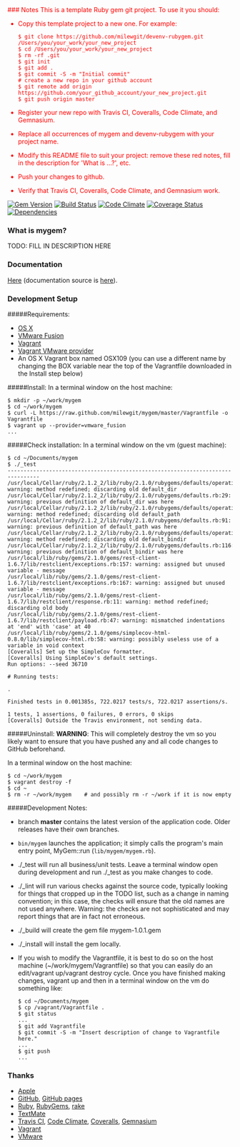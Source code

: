 <span style="color:red">
### Notes
This is a template Ruby gem git project.  To use it you should:

- Copy this template project to a new one.  For example:

  ```
  $ git clone https://github.com/milewgit/devenv-rubygem.git /Users/you/your_work/your_new_project
  $ cd /Users/you/your_work/your_new_project
  $ rm -rf .git
  $ git init
  $ git add .
  $ git commit -S -m "Initial commit"
  # create a new repo in your github account
  $ git remote add origin https://github.com/your_github_account/your_new_project.git
  $ git push origin master
  ```

- Register your new repo with Travis CI, Coveralls, Code Climate, and Gemnasium.
- Replace all occurrences of mygem and devenv-rubygem with your project name.
- Modify this README file to suit your project: remove these red notes, fill in the description for 'What is ...?', etc.
- Push your changes to github.
- Verify that Travis CI, Coveralls, Code Climate, and Gemnasium work.
</span>


[![Gem Version](https://badge.fury.io/rb/mygem.svg)](http://badge.fury.io/rb/mygem)
[![Build Status](https://travis-ci.org/milewgit/devenv-rubygem.svg?branch=master)](https://travis-ci.org/milewgit/devenv-rubygem)
[![Code Climate](https://codeclimate.com/github/milewgit/devenv-rubygem.png)](https://codeclimate.com/github/milewgit/devenv-rubygem)
[![Coverage Status](https://coveralls.io/repos/milewgit/devenv-rubygem/badge.png?branch=master)](https://coveralls.io/r/milewgit/devenv-rubygem?branch=master)
[![Dependencies](https://gemnasium.com/milewgit/devenv-rubygem.svg)](https://gemnasium.com/milewgit/devenv-rubygem)


### What is mygem?
TODO: FILL IN DESCRIPTION HERE


### Documentation
[Here](http://milewgit.github.io/mygem.doc/) (documentation source is [here](https://github.com/milewgit/mygem.doc)).


### Development Setup

#####Requirements:
- [OS X](https://www.apple.com/osx/)
- [VMware Fusion](http://www.vmware.com/ca/en/products/fusion)
- [Vagrant](http://www.vagrantup.com)
- [Vagrant VMware provider](https://www.vagrantup.com/vmware)
- An OS X Vagrant box named OSX109 (you can use a different name by changing the BOX variable near the top of the Vagrantfile downloaded in the Install step below)

#####Install:
In a terminal window on the host machine:
```
$ mkdir -p ~/work/mygem
$ cd ~/work/mygem
$ curl -L https://raw.github.com/milewgit/mygem/master/Vagrantfile -o Vagrantfile
$ vagrant up --provider=vmware_fusion
...
```

#####Check installation:
In a terminal window on the vm (guest machine):
```
$ cd ~/Documents/mygem
$ ./_test
--------------------------------------------------------------------------------
/usr/local/Cellar/ruby/2.1.2_2/lib/ruby/2.1.0/rubygems/defaults/operating_system.rb:2: warning: method redefined; discarding old default_dir
/usr/local/Cellar/ruby/2.1.2_2/lib/ruby/2.1.0/rubygems/defaults.rb:29: warning: previous definition of default_dir was here
/usr/local/Cellar/ruby/2.1.2_2/lib/ruby/2.1.0/rubygems/defaults/operating_system.rb:39: warning: method redefined; discarding old default_path
/usr/local/Cellar/ruby/2.1.2_2/lib/ruby/2.1.0/rubygems/defaults.rb:91: warning: previous definition of default_path was here
/usr/local/Cellar/ruby/2.1.2_2/lib/ruby/2.1.0/rubygems/defaults/operating_system.rb:47: warning: method redefined; discarding old default_bindir
/usr/local/Cellar/ruby/2.1.2_2/lib/ruby/2.1.0/rubygems/defaults.rb:116: warning: previous definition of default_bindir was here
/usr/local/lib/ruby/gems/2.1.0/gems/rest-client-1.6.7/lib/restclient/exceptions.rb:157: warning: assigned but unused variable - message
/usr/local/lib/ruby/gems/2.1.0/gems/rest-client-1.6.7/lib/restclient/exceptions.rb:167: warning: assigned but unused variable - message
/usr/local/lib/ruby/gems/2.1.0/gems/rest-client-1.6.7/lib/restclient/response.rb:11: warning: method redefined; discarding old body
/usr/local/lib/ruby/gems/2.1.0/gems/rest-client-1.6.7/lib/restclient/payload.rb:47: warning: mismatched indentations at 'end' with 'case' at 40
/usr/local/lib/ruby/gems/2.1.0/gems/simplecov-html-0.8.0/lib/simplecov-html.rb:58: warning: possibly useless use of a variable in void context
[Coveralls] Set up the SimpleCov formatter.
[Coveralls] Using SimpleCov's default settings.
Run options: --seed 36710

# Running tests:

.

Finished tests in 0.001385s, 722.0217 tests/s, 722.0217 assertions/s.

1 tests, 1 assertions, 0 failures, 0 errors, 0 skips
[Coveralls] Outside the Travis environment, not sending data.
```

#####Uninstall:
**WARNING**: This will completely destroy the vm so you likely want to ensure that you have 
pushed any and all code changes to GitHub beforehand.

In a terminal window on the host machine:
```
$ cd ~/work/mygem
$ vagrant destroy -f
$ cd ~
$ rm -r ~/work/mygem    # and possibly rm -r ~/work if it is now empty
```


#####Development Notes:
- branch **master** contains the latest version of the application code.  Older releases have their own branches.

- `bin/mygem` launches the application; it simply calls the program's main entry point, MyGem::run (`lib/mygem/mygem.rb`).

- ./_test will run all business/unit tests.  Leave a terminal window open during development and
run ./_test as you make changes to code.

- ./_lint will run various checks against the source code, typically looking for things that cropped up in the TODO list, such as a change in naming convention; in this case, the checks will ensure that the old names are not used anywhere. Warning: the checks are not sophisticated and may report things that are in fact not erroneous. 

- ./_build will create the gem file mygem-1.0.1.gem

- ./_install will install the gem locally.

- If you wish to modify the Vagrantfile, it is best to do so on the host machine (~/work/mygem/Vagrantfile) 
so that you can easily do an edit/vagrant up/vagrant destroy cycle.  Once you have finished making 
changes, vagrant up and then in a terminal window on the vm do something like:
    ```
    $ cd ~/Documents/mygem
    $ cp /vagrant/Vagrantfile .
    $ git status
    ...
    $ git add Vagrantfile
    $ git commit -S -m "Insert description of change to Vagrantfile here."
    ...
    $ git push
    ...
    ```


### Thanks
- [Apple](http://www.apple.com)
- [GitHub](https://github.com), [GitHub pages](http://pages.github.com)
- [Ruby](http://www.ruby-lang.org), [RubyGems](https://rubygems.org), [rake](http://rake.rubyforge.org)
- [TextMate](http://macromates.com)
- [Travis CI](https://travis-ci.org), [Code Climate](https://codeclimate.com), [Coveralls](https://coveralls.io), [Gemnasium](https://gemnasium.com/)
- [Vagrant](https://www.vagrantup.com)
- [VMware](http://www.vmware.com)
